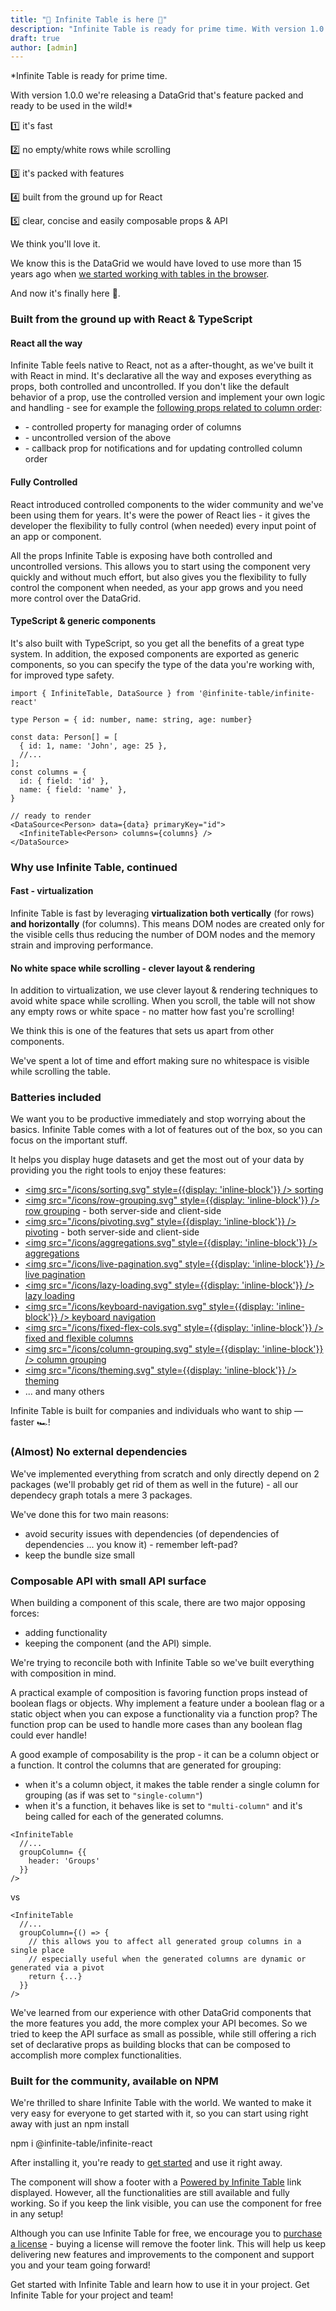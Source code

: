 ```yaml
---
title: "📣 Infinite Table is here 🎉"
description: "Infinite Table is ready for prime time. With version 1.0.0 we're releasing a DataGrid that's feature packed and ready to be used in enterprise-grade apps"
draft: true
author: [admin]
---
```


*Infinite Table is ready for prime time. 

With version 1.0.0 we're releasing a DataGrid that's feature packed and ready to be used in the wild!*


<Note title="Why use Infinite Table?">

1️⃣ it's fast

2️⃣ no empty/white rows while scrolling

3️⃣ it's packed with features

4️⃣ built from the ground up for React

5️⃣ clear, concise and easily composable props & API

</Note>

We think you'll love it. 

We know this is the DataGrid we would have loved to use more than 15 years ago when [we started working with tables in the browser](/blog/2022/11/08/why-another-datagrid). 

And now it's finally here 🎉.

### Built from the ground up with React & TypeScript

#### React all the way

Infinite Table feels native to React, not as a after-thought, as we've built it with React in mind. It's declarative all the way and exposes everything as props, both controlled and uncontrolled. If you don't like the default behavior of a prop, use the controlled version and implement your own logic and handling - see for example the [following props related to column order](/docs/reference/infinite-table-props#search=columnorder):

* <PropLink name="columnOrder" /> - controlled property for managing order of columns
* <PropLink name="defaultColumnOrder" /> - uncontrolled version of the above
* <PropLink name="onColumnOrderChange" /> - callback prop for notifications and for updating controlled column order


#### Fully Controlled

React introduced controlled components to the wider community and we've been using them for years. It's were the power of React lies - it gives the developer the flexibility to fully control (when needed) every input point of an app or component.

All the props Infinite Table is exposing have both controlled and uncontrolled versions. This allows you to start using the component very quickly and without much effort, but also gives you the flexibility to fully control the component when needed, as your app grows and you need more control over the DataGrid.


#### TypeScript & generic components

It's also built with TypeScript, so you get all the benefits of a great type system. In addition, the exposed components are exported as generic components, so you can specify the type of the data you're working with, for improved type safety.


```tsx
import { InfiniteTable, DataSource } from '@infinite-table/infinite-react'

type Person = { id: number, name: string, age: number}

const data: Person[] = [
  { id: 1, name: 'John', age: 25 },
  //...
];
const columns = {
  id: { field: 'id' },
  name: { field: 'name' },
}

// ready to render
<DataSource<Person> data={data} primaryKey="id">
  <InfiniteTable<Person> columns={columns} />
</DataSource>
```

### Why use Infinite Table, continued

#### Fast - virtualization

Infinite Table is fast by leveraging **virtualization both vertically** (for rows) **and horizontally** (for columns). This means DOM nodes are created only for the visible cells thus reducing the number of DOM nodes and the memory strain and improving performance.

####  No white space while scrolling - clever layout & rendering

In addition to virtualization, we use clever layout & rendering techniques to avoid white space while scrolling. When you scroll, the table will not show any empty rows or white space - no matter how fast you're scrolling!

<Note>

We think this is one of the features that sets us apart from other components.

We've spent a lot of time and effort making sure no whitespace is visible while scrolling the table.

</Note>

### Batteries included

We want you to be productive immediately and stop worrying about the basics. Infinite Table comes with a lot of features out of the box, so you can focus on the important stuff.

It helps you display huge datasets and get the most out of your data by providing you the right tools to enjoy these features:

- [<img src="/icons/sorting.svg" style={{display: 'inline-block'}} /> sorting](/docs/learn/working-with-data/sorting)
- [<img src="/icons/row-grouping.svg" style={{display: 'inline-block'}} /> row grouping](/docs/learn/grouping-and-pivoting/grouping-rows) - both server-side and client-side
- [<img src="/icons/pivoting.svg" style={{display: 'inline-block'}} /> pivoting](/docs/learn/grouping-and-pivoting/pivoting/overview) - both server-side and client-side
- [<img src="/icons/aggregations.svg" style={{display: 'inline-block'}} /> aggregations](/docs/learn/grouping-and-pivoting/grouping-rows#aggregations)
- [<img src="/icons/live-pagination.svg" style={{display: 'inline-block'}} /> live pagination](/docs/learn/working-with-data/live-pagination)
- [<img src="/icons/lazy-loading.svg" style={{display: 'inline-block'}} /> lazy loading](/docs/learn/working-with-data/lazy-loading)
- [<img src="/icons/keyboard-navigation.svg" style={{display: 'inline-block'}} /> keyboard navigation](/docs/learn/keyboard-navigation/navigating-cells)
- [<img src="/icons/fixed-flex-cols.svg" style={{display: 'inline-block'}} /> fixed and flexible columns](/docs/learn/columns/fixed-and-flexible-size)
- [<img src="/icons/column-grouping.svg" style={{display: 'inline-block'}} /> column grouping](/docs/learn/column-groups)
- [<img src="/icons/theming.svg" style={{display: 'inline-block'}} /> theming](/docs/learn/theming)
- ... and many others

Infinite Table is built for companies and individuals who want to ship — faster 🏎!

### (Almost) No external dependencies

We've implemented everything from scratch and only directly depend on 2 packages (we'll probably get rid of them as well in the future) - all our dependecy graph totals a mere 3 packages.

<Note>

We've done this for two main reasons:
 - avoid security issues with dependencies (of dependencies of dependencies ... you know it) - remember left-pad?
 - keep the bundle size small

</Note>

### Composable API with small API surface

When building a component of this scale, there are two major opposing forces: 

 * adding functionality
 * keeping the component (and the API) simple.
 
We're trying to reconcile both with Infinite Table so we've built everything with composition in mind.

<Note>

A practical example of composition is favoring function props instead of boolean flags or objects. Why implement a feature under a boolean flag or a static object when you can expose a functionality via a function prop? The function prop can be used to handle more cases than any boolean flag could ever handle!

</Note>

A good example of composability is the <PropLink name="groupColumn" /> prop - it can be a column object or a function. It control the columns that are generated for grouping:

 * when it's a column object, it makes the table render a single column for grouping (as if <PropLink name="groupRenderStrategy" /> was set to `"single-column"`)
 * when it's a function, it behaves like <PropLink name="groupRenderStrategy" /> is set to `"multi-column"` and it's being called for each of the generated columns.
 

```tsx title=Group_column_as_an_object
<InfiniteTable 
  //...
  groupColumn= {{
    header: 'Groups'
  }}
/>
```
vs
```tsx title=Group_column_as_a_function
<InfiniteTable 
  //...
  groupColumn={() => {
    // this allows you to affect all generated group columns in a single place
    // especially useful when the generated columns are dynamic or generated via a pivot
    return {...}
  }}
/>
```

We've learned from our experience with other DataGrid components that the more features you add, the more complex your API becomes. So we tried to keep the API surface as small as possible, while still offering a rich set of declarative props as building blocks that can be composed to accomplish more complex functionalities.


### Built for the community, available on NPM

We're thrilled to share Infinite Table with the world. We wanted to make it very easy for everyone to get started with it, so you can start using right away with just an npm install

<TerminalBlock>
npm i @infinite-table/infinite-react
</TerminalBlock>

After installing it, you're ready to [get started](/docs/learn/getting-started) and use it right away.

The component will show a footer with a [Powered by Infinite Table](https://infinite-table.com) link displayed. However, all the functionalities are still available and fully working. So if you keep the link visible, you can use the component for free in any setup!

Although you can use Infinite Table for free, we encourage you to [purchase a license](/pricing) - buying a license will remove the footer link. This will help us keep delivering new features and improvements to the component and support you and your team going forward!


<HeroCards>
<YouWillLearnCard title="Start right now!" path="/docs/learn/getting-started">
Get started with Infinite Table and learn how to use it in your project.
</YouWillLearnCard>

<YouWillLearnCard title="Get a license" path="/pricing" buttonLabel="Buy a License">
Get Infinite Table for your project and team!
</YouWillLearnCard>
</HeroCards>

